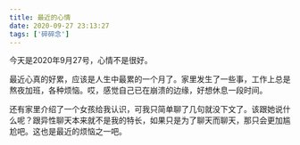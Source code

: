 ```yaml
---
title: 最近的心情
date: 2020-09-27 23:13:27
tags: ['碎碎念']
---
```


今天是2020年9月27号，心情不是很好。


最近心真的好累，应该是人生中最累的一个月了。家里发生了一些事，工作上总是熬夜加班，各种烦恼。哎，感觉自己已在崩溃的边缘，好想休息一段时间。

还有家里介绍了一个女孩给我认识，可我只简单聊了几句就没下文了。该跟她说什么呢？跟异性聊天本来就不是我的特长，如果只是为了聊天而聊天，那只会更加尴尬吧。这也是最近的烦恼之一吧。



